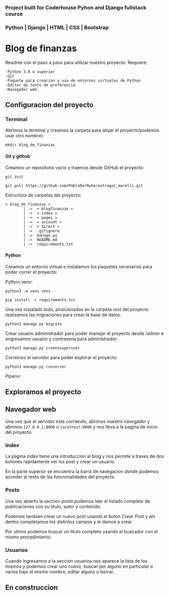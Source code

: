 ### Project built for Coderhouse Pyhon and Django fullstack course

### Python | Django | HTML | CSS | Bootstrap


# Blog de finanzas

Readme con el paso a paso para utilizar nuestro proyecto. Requiere:

    -Python 3.8 o superior
    -Git
    -Paquete para creacion y uso de entornos virtuales de Python
    -Editor de texto de preferencia 
    -Navegador web.

## Configuracion del proyecto

### Terminal

Abrimos la terminal y creamos la carpeta para alojar el proyecto(podemos usar otro nombre):

    mkdir blog_de_finanzas


#### Git y github

Creamos un repositorio vacio y traemos desde GitHub el proyecto:

    git init
    
    git pull https://github.com/PabloDerRohe/entrega1_marelli.git

Estructura de carpetas del proyecto:

    < blog_de_finanzas >
            | ->  < blogfinanzas >
            | ->  < index >
            | ->  < pages >
            | ->  < account >
            | ->  < direct >
            | ->  .gitignore
            | ->  manage.py
            | ->  README.md
            | ->  requirements.txt

#### Python

Creamos un entorno virtual e instalamos los paquetes necesarios para poder correr el proyecto:

Python venv:

    python3 -m venv venv
    
    pip install -r requirements.txt

Una vez instalado todo, posicionados en la carpeta root del proyecto realizamos las migraciones para crear la base de datos.

    python3 manage.py migrate

Crear usuario administrador para poder manejar el proyecto desde /admin e engresamos usuario y contrasena para administrador:

    python3 manage.py createsuperuser


Corremos el servidor para poder explorar el proyecto:

    python3 manage.py runserver

Pipenv:

## Exploramos el proyecto

## Navegador web

Una vez que el servidor este corriendo, abrimos nuestro navegador y abrimos  `127.0.0.1:8000` o `localhost:8000` y nos lleva a la pagina de inicio del proyecto.

### Index

La pagina index tiene una introduccion al blog y nos permite a traves de dos botones rapidamente ver los post y crear un usuario.  

En la parte superior se encuentra la barra de navegacion donde podemos acceder al resto de las funcionalidades del proyecto.

### Posts

Una vez abierto la seccion *posts* podemos leer el listado completo de publicaciones con su titulo, autor y contenido.

Podemos tambien crear un nuevo post usando el boton *Crear Post* y ahi dentro completamos los distintos campos y le damos a crear.

Por ultimo podemos buscar un titulo completo usando el buscador con el mismo procedimiento.  

### Usuarios

Cuando ingresamos a la seccion usuarios nos aparece la lista de los mismos y podemos crear uno nuevo, buscar por alguno en particular o varios bajo el mismo nombre, editar alguno o borrar. 

## En construccion
